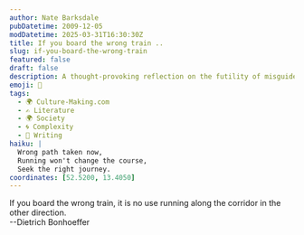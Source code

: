 ```yaml
---
author: Nate Barksdale
pubDatetime: 2009-12-05
modDatetime: 2025-03-31T16:30:30Z
title: If you board the wrong train ..
slug: if-you-board-the-wrong-train
featured: false
draft: false
description: A thought-provoking reflection on the futility of misguided efforts, inspired by Dietrich Bonhoeffer's wisdom.
emoji: 🚉
tags:
  - 🌍 Culture-Making.com
  - ✍️ Literature
  - 🌍 Society
  - 🌀 Complexity
  - 📝 Writing
haiku: |
  Wrong path taken now,  
  Running won't change the course,  
  Seek the right journey.
coordinates: [52.5200, 13.4050]
---
```


If you board the wrong train, it is no use running along the corridor in the other direction.  
--Dietrich Bonhoeffer
